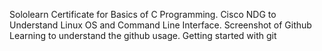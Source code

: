 Sololearn Certificate for Basics of C Programming.
Cisco NDG to Understand Linux OS and Command Line Interface.
Screenshot of Github Learning to understand the github usage.
Getting started with git
